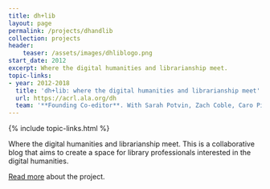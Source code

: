```yaml
---
title: dh+lib
layout: page
permalink: /projects/dhandlib
collection: projects
header:
    teaser: /assets/images/dhliblogo.png
start_date: 2012
excerpt: Where the digital humanities and librarianship meet.
topic-links:
- year: 2012-2018
  title: 'dh+lib: where the digital humanities and librarianship meet'
  url: https://acrl.ala.org/dh
  team: '**Founding Co-editor**. With Sarah Potvin, Zach Coble, Caro Pinto, John Russell, Patrick Williams, Caitlin Christian-Lamb. A project of the ACRL Digital Humanities Discussion Group'
---
```


{% include topic-links.html %}

Where the digital humanities and librarianship meet. This is a collaborative blog that aims to create a space for library professionals interested in the digital humanities. 

[Read more](https://acrl.ala.org/dh/2017/10/24/looking-back-on-5-years-of-dhlib/) about the project.


